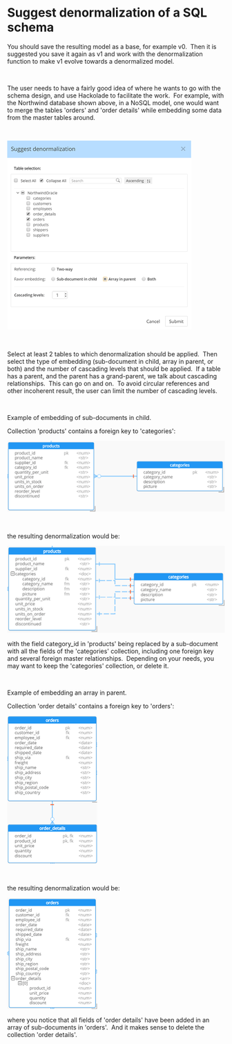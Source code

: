 # Suggest denormalization of a SQL schema

You should save the resulting model as a base, for example v0.&nbsp; Then it is suggested you save it again as v1 and work with the denormalization function to make v1 evolve towards a denormalized model.

&nbsp;

The user needs to have a fairly good idea of where he wants to go with the schema design, and use Hackolade to facilitate the work.&nbsp; For example, with the Northwind database shown above, in a NoSQL model, one would want to merge the tables 'orders' and 'order details' while embedding some data from the master tables around.

&nbsp;

![Image](<lib/Denormalization%20dialog.png>)

&nbsp;

Select at least 2 tables to which denormalization should be applied.&nbsp; Then select the type of embedding (sub-document in child, array in parent, or both) and the number of cascading levels that should be applied.&nbsp; If a table has a parent, and the parent has a grand-parent, we talk about cascading relationships.&nbsp; This can go on and on.&nbsp; To avoid circular references and other incoherent result, the user can limit the number of cascading levels.

&nbsp;

Example of embedding of sub-documents in child.

Collection 'products' contains a foreign key to 'categories':

![Image](<lib/Denormalization%20--%20sub-document%20in%20child%20-%201.png>)

&nbsp;

the resulting denormalization would be:

![Image](<lib/Denormalization%20--%20sub-document%20in%20child%20-%202.png>)

with the field category\_id in 'products' being replaced by a sub-document with all the fields of the 'categories' collection, including one foreign key and several foreign master relationships.&nbsp; Depending on your needs, you may want to keep the 'categories' collection, or delete it.

&nbsp;

Example of embedding an array in parent.

Collection 'order details' contains a foreign key to 'orders':

![Image](<lib/Denormalisation%20-%20Array%20in%20parent%20-%201.png>)

&nbsp;

the resulting denormalization would be:

![Image](<lib/Denormalization%20-%20Array%20in%20child%20-%202.png>)

where you notice that all fields of 'order details' have been added in an array of sub-documents in 'orders'.&nbsp; And it makes sense to delete the collection 'order details'.

